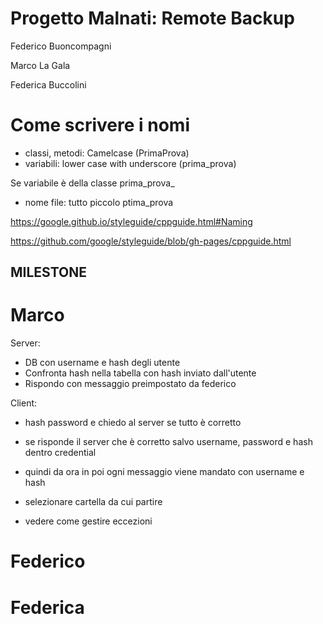 # Progetto Malnati: Remote Backup

Federico Buoncompagni

Marco La Gala

Federica Buccolini



# Come scrivere i nomi

- classi, metodi: Camelcase (PrimaProva)
- variabili: lower case with underscore (prima_prova)

Se variabile è della classe prima_prova_

- nome file: tutto piccolo ptima_prova

https://google.github.io/styleguide/cppguide.html#Naming

https://github.com/google/styleguide/blob/gh-pages/cppguide.html



## MILESTONE

# Marco

Server:
- DB con username e hash degli utente
- Confronta hash nella tabella con hash inviato dall'utente
- Rispondo con messaggio preimpostato da federico


Client:
- hash password e chiedo al server se tutto è corretto
- se risponde il server che è corretto salvo username, password e hash dentro credential
- quindi da ora in poi ogni messaggio viene mandato con username e hash

- selezionare cartella da cui partire
- vedere come gestire eccezioni

# Federico



# Federica

